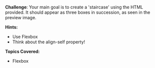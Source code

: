 **Challenge**:
Your main goal is to create a 'staircase' using the HTML provided. It should appear as three boxes in succession, as seen in the preview image.

**Hints:**

- Use Flexbox
- Think about the align-self property!

**Topics Covered:**

- Flexbox
